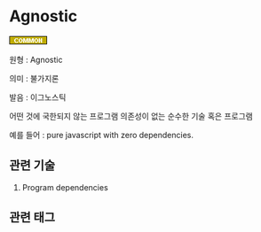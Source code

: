 # Agnostic
![Common](../2TAT1C/Label_Common.png)

원형 : Agnostic

의미  : 불가지론

발음 : 이그노스틱

어떤 것에 국한되지 않는 프로그램 
의존성이 없는 순수한 기술 혹은 프로그램

예를 들어 : pure javascript with zero dependencies.

## 관련 기술
1. Program dependencies

## 관련 태그

